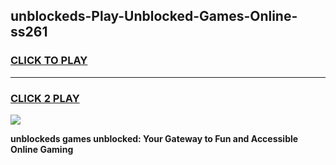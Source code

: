 
## unblockeds-Play-Unblocked-Games-Online-ss261
<h3>
<a href="https://premium76.site?title=unblockeds&ref=25A">CLICK TO PLAY</a></h3>
<hr>

<h3>
<a href="https://premium76.site?title=unblockeds&ref=25A">CLICK 2 PLAY</a>
  
</h3>

<a href="https://premium76.site?title=unblockeds&ref=25A"><img src="https://clearcache.store/games.png"></a>


**unblockeds games unblocked: Your Gateway to Fun and Accessible Online Gaming**
